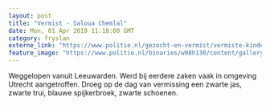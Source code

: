 ```yaml
---
layout: post
title: "Vermist - Saloua Chemlal"
date: Mon, 01 Apr 2019 11:18:00 GMT
category: fryslan
externe_link: "https://www.politie.nl/gezocht-en-vermist/vermiste-kinderen/2019/april/saloua-chemlal.html"
feature_image: "https://www.politie.nl/binaries/w98h130/content/gallery/politie/vermist/vermiste-kinderen/2019/april/saloua_chemlal.jpg"
---
```


Weggelopen vanuit Leeuwarden. Werd bij eerdere zaken vaak in omgeving Utrecht aangetroffen. Droeg op de dag van vermissing een zwarte jas, zwarte trui, blauwe spijkerbroek, zwarte schoenen.
